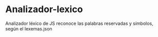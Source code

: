 # Analizador-lexico
Analizador léxico de JS reconoce las palabras reservadas y símbolos, según el lexemas.json
